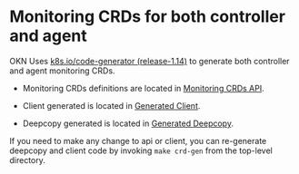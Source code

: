 # Monitoring CRDs for both controller and agent

OKN Uses [k8s.io/code-generator (release-1.14)](https://github.com/kubernetes/code-generator/tree/release-1.14) to
generate both controller and agent monitoring CRDs.

* Monitoring CRDs definitions are located in [Monitoring CRDs API](pkg/apis/clusterinformation/crd/okn/v1beta1).

* Client generated is located in [Generated Client](pkg/client/clientset/versioned).

* Deepcopy generated is located in [Generated Deepcopy](pkg/apis/clusterinformation/crd/okn/v1beta1).

If you need to make any change to api or client, you can re-generate deepcopy and client code 
by invoking `make crd-gen` from the top-level directory.